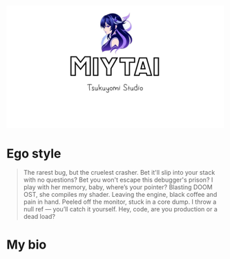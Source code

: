 ![Header](https://github.com/miytai/miytai/blob/main/Assets/123123.jpg)

# Ego style
>The rarest bug, but the cruelest crasher.
Bet it'll slip into your stack with no questions?
Bet you won't escape this debugger's prison?
I play with her memory, baby, where’s your pointer?
Blasting DOOM OST, she compiles my shader.
Leaving the engine, black coffee and pain in hand.
Peeled off the monitor, stuck in a core dump.
I throw a null ref — you’ll catch it yourself.
Hey, code, are you production or a dead load?


# My bio
## 